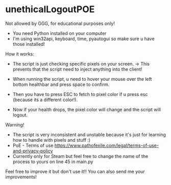 # unethicalLogoutPOE
Not allowed by GGG, for educational purposes only!

- You need Python installed on your computer
- I'm using win32api, keyboard, time, pyautogui so make sure u have those installed!

How it works:
- The script is just checking specific pixels on your screen.
  -> This prevents that the script need to inject anything into the client!
  
- When running the script, u need to hover your mouse over the left bottom healthbar and press space to confirm.
- Then you have to press ESC to fetch to pixel color if u press esc (because its a different color!).

- Now if your health drops, the pixel color will change and the script will logout.




Warning!
- The script is very inconsistent and unstable because it's just for learning how to handle with pixels and stuff :)
- PoE - Terms of use https://www.pathofexile.com/legal/terms-of-use-and-privacy-policy
- Currently only for Steam but feel free to change the name of the process to yours on line 45 in main.py


Feel free to improve it but don't use it!!
You can also send me your improvements!
